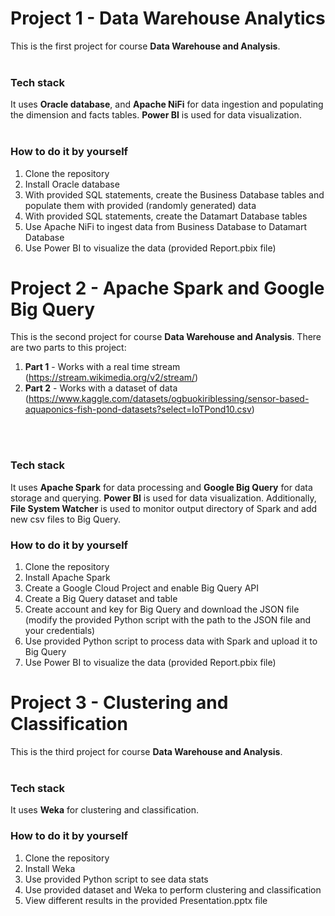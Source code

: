 # Project 1 - Data Warehouse Analytics 
This is the first project for course **Data Warehouse and Analysis**.
<br>
<br>

### Tech stack
It uses **Oracle database**, and **Apache NiFi** for data ingestion and populating the dimension and facts tables. **Power BI** is used for data visualization.
<br>
<br>

### How to do it by yourself
1. Clone the repository
2. Install Oracle database
3. With provided SQL statements, create the Business Database tables and populate them with provided (randomly generated) data
4. With provided SQL statements, create the Datamart Database tables
5. Use Apache NiFi to ingest data from Business Database to Datamart Database
6. Use Power BI to visualize the data (provided Report.pbix file)

# Project 2 - Apache Spark and Google Big Query
This is the second project for course **Data Warehouse and Analysis**. There are two parts to this project:
1. **Part 1** - Works with a real time stream (https://stream.wikimedia.org/v2/stream/)
2. **Part 2** - Works with a dataset of data (https://www.kaggle.com/datasets/ogbuokiriblessing/sensor-based-aquaponics-fish-pond-datasets?select=IoTPond10.csv)
<br>
<br>

### Tech stack
It uses **Apache Spark** for data processing and **Google Big Query** for data storage and querying. **Power BI** is used for data visualization. Additionally, **File System Watcher** is used to monitor output directory of Spark and add new csv files to Big Query.

### How to do it by yourself
1. Clone the repository
2. Install Apache Spark
3. Create a Google Cloud Project and enable Big Query API
4. Create a Big Query dataset and table
5. Create account and key for Big Query and download the JSON file (modify the provided Python script with the path to the JSON file and your credentials)
6. Use provided Python script to process data with Spark and upload it to Big Query
7. Use Power BI to visualize the data (provided Report.pbix file)


# Project 3 - Clustering and Classification
This is the third project for course **Data Warehouse and Analysis**.
<br>
<br>

### Tech stack
It uses **Weka** for clustering and classification.

### How to do it by yourself
1. Clone the repository
2. Install Weka
3. Use provided Python script to see data stats
4. Use provided dataset and Weka to perform clustering and classification
5. View different results in the provided Presentation.pptx file
